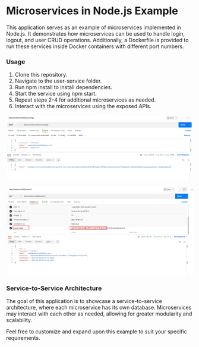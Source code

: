 # Microservices in Node.js Example
This application serves as an example of microservices implemented in Node.js. It demonstrates how microservices can be used to handle login, logout, and user CRUD operations. Additionally, a Dockerfile is provided to run these services inside Docker containers with different port numbers.

### Usage
1. Clone this repository.
2. Navigate to the user-service folder.
3. Run npm install to install dependencies.
4. Start the service using npm start.
5. Repeat steps 2-4 for additional microservices as needed.
6. Interact with the microservices using the exposed APIs.

![Generate Token](image.png)

![Get User details](image-1.png)

### Service-to-Service Architecture
The goal of this application is to showcase a service-to-service architecture, where each microservice has its own database. Microservices may interact with each other as needed, allowing for greater modularity and scalability.

Feel free to customize and expand upon this example to suit your specific requirements.


